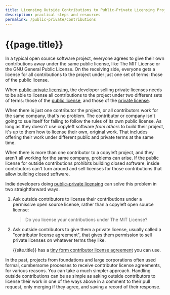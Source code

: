 ```yaml
---
title: Licensing Outside Contributions to Public-Private Licensing Projects
description: practical steps and resources
permalink: /public-private/contributions
---
```


# {{page.title}}

In a typical open source software project, everyone agrees to give their own contributions away under the same public license, like The MIT License or the GNU General Public License.  On the receiving side, everyone gets a license for all contributions to the project under just one set of terms: those of the public license.

When [public-private licensing](/public-private/indies), the developer selling private licenses needs to be able to license all contributions to the project under two different sets of terms: those of the [public license](./public-licenses), and those of the [private license](./private-licenses).

When there is just one contributor the project, or all contributors work for the same company, that's no problem.  The contributor or company isn't going to sue itself for failing to follow the rules of its own public license.  As long as they doesn't use copyleft software _from others_ to build their project, it's up to them how to license their own, original work.  That includes offering their work under different public and private terms at the same time.

When there is more than one contributor to a copyleft project, and they aren't all working for the same company, problems can arise.  If the public license for outside contributions prohibits building closed software, inside contributors can't turn around and sell licenses for those contributions that allow building closed software.

Indie developers doing [public-private licensing](/public-private/indies) can solve this problem in two straightforward ways.

1.  Ask outside contributors to license their contributions under a permissive open source license, rather than a copyleft open source license:

    > Do you license your contributions under The MIT License?

2.  Ask outside contributors to give them a private license, usually called a "contributor license agreement", that gives them permission  to sell private licenses on whatever terms they like.

    {{site.title}} has a [tiny form contributor license agreement](/forms/cla) you can use.

In the past, projects from foundations and large corporations often used formal, cumbersome processes to receive contributor license agreements, for various reasons.  You can take a much simpler approach.  Handling outside contributions can be as simple as asking outside contributors to license their work in one of the ways above in a comment to their pull request, only merging if they agree, and saving a record of their response.
